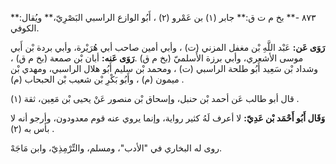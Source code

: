 ٨٧٣ -** بخ م ت ق:** جابر (١) بن عَمْرو (٢) ، أَبُو الوازع الراسبي البَصْرِيّ،** ويُقال:** الكوفي.

**رَوَى عَن:** عَبْد اللَّهِ بْن مغفل المزني (ت) ، وأبي أمين صاحب أبي هُرَيْرة، وأبي بردة بْن أَبي موسى الأشعري، وأبي برزة الأَسلميّ (بخ م ق) .**رَوَى عَنه:** أبان بْن صمعة (بخ م ق) ، وشداد بْن سَعِيد أَبُو طلحة الراسبي (ت) ، ومحمد بْن سليم أَبُو هلال الراسبي، ومهدي بْن ميمون (م) ، وأَبُو بَكْرِ بْن شعيب بْن الحبحاب (م) .

قال أبو طالب عَن أحمد بْن حنبل، وإسحاق بْن منصور عَنْ يحيى بْن مَعِين، ثقة (١) .

**وَقَال أَبُو أَحْمَد بْن عَدِيّ:** لا أعرف لَهُ كثير رواية، وإنما يروي عنه قوم معدودون، وأرجو أنه لا بأس به (٢) .

روى له البخاري في "الأدب"، ومسلم، والتِّرْمِذِيّ، وابن مَاجَهْ.